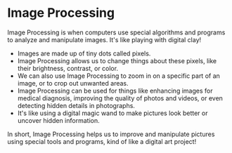 # Image Processing

Image Processing is when computers use special algorithms and programs to analyze and manipulate images. It's like playing with digital clay!

- Images are made up of tiny dots called pixels.
- Image Processing allows us to change things about these pixels, like their brightness, contrast, or color.
- We can also use Image Processing to zoom in on a specific part of an image, or to crop out unwanted areas.
- Image Processing can be used for things like enhancing images for medical diagnosis, improving the quality of photos and videos, or even detecting hidden details in photographs.
- It's like using a digital magic wand to make pictures look better or uncover hidden information. 

In short, Image Processing helps us to improve and manipulate pictures using special tools and programs, kind of like a digital art project!
